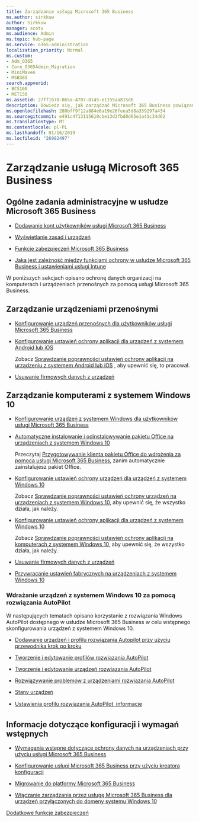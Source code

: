 ```yaml
---
title: Zarządzanie usługą Microsoft 365 Business
ms.author: sirkkuw
author: Sirkkuw
manager: scotv
ms.audience: Admin
ms.topic: hub-page
ms.service: o365-administration
localization_priority: Normal
ms.custom:
- Adm_O365
- Core_O365Admin_Migration
- MiniMaven
- MSB365
search.appverid:
- BCS160
- MET150
ms.assetid: 27ff1678-865a-4707-8145-e1155aa815d6
description: Dowiedz się, jak zarządzać Microsoft 365 Business powiązane zadania administracyjne, urządzeń przenośnych, 10szt systemu Windows i takie zadania.
ms.openlocfilehash: 280bff9f12a884e6a19e26feea5d8a339297a434
ms.sourcegitcommit: e491c4713115610cbe13d2fbd0d65e1a41c34d62
ms.translationtype: MT
ms.contentlocale: pl-PL
ms.lasthandoff: 01/16/2019
ms.locfileid: "26982497"
---
```

# <a name="manage-microsoft-365-business"></a>Zarządzanie usługą Microsoft 365 Business

## <a name="general-microsoft-365-business-admin-tasks"></a>Ogólne zadania administracyjne w usłudze Microsoft 365 Business

- [Dodawanie kont użytkowników usługi Microsoft 365 Business](add-users-m365b.md)
    
- [Wyświetlanie zasad i urządzeń](view-policies-and-devices.md)
    
- [Funkcje zabezpieczeń Microsoft 365 Business](security-features.md)
    
- [Jaka jest zależność między funkcjami ochrony w usłudze Microsoft 365 Business i ustawieniami usługi Intune](map-protection-features-to-intune-settings.md)
    
W poniższych sekcjach opisano ochronę danych organizacji na komputerach i urządzeniach przenośnych za pomocą usługi Microsoft 365 Business.
  
## <a name="manage-mobile-devices"></a>Zarządzanie urządzeniami przenośnymi

- [Konfigurowanie urządzeń przenośnych dla użytkowników usługi Microsoft 365 Business](set-up-mobile-devices.md)
    
- [Konfigurowanie ustawień ochrony aplikacji dla urządzeń z systemem Android lub iOS](app-protection-settings-for-android-and-ios.md)
    
    Zobacz [Sprawdzanie poprawności ustawień ochrony aplikacji na urządzeniu z systemem Android lub iOS](validate-settings-on-android-or-ios.md) , aby upewnić się, to pracował. 
    
- [Usuwanie firmowych danych z urządzeń](remove-company-data.md)
    
## <a name="manage-windows-10-pcs"></a>Zarządzanie komputerami z systemem Windows 10

- [Konfigurowanie urządzeń z systemem Windows dla użytkowników usługi Microsoft 365 Business](set-up-windows-devices.md)
    
- [Automatyczne instalowanie i odinstalowywanie pakietu Office na urządzeniach z systemem Windows 10](auto-install-or-uninstall-office.md)
    
    Przeczytaj [Przygotowywanie klienta pakietu Office do wdrożenia za pomocą usługi Microsoft 365 Business](prepare-for-office-client-deployment.md), zanim automatycznie zainstalujesz pakiet Office. 
    
- [Konfigurowanie ustawień ochrony urządzeń dla urządzeń z systemem Windows 10](protection-settings-for-windows-10-pcs.md)
    
    Zobacz [Sprawdzanie poprawności ustawień ochrony urządzeń na urządzeniach z systemem Windows 10](validate-settings-on-windows-10-pcs.md), aby upewnić się, że wszystko działa, jak należy. 
    
- [Konfigurowanie ustawień ochrony aplikacji dla urządzeń z systemem Windows 10](protection-settings-for-windows-10-devices.md)
    
    Zobacz [Sprawdzanie poprawności ustawień ochrony aplikacji na komputerach z systemem Windows 10](validate-protection-settings-on-windows-10-pcs.md), aby upewnić się, że wszystko działa, jak należy. 
    
- [Usuwanie firmowych danych z urządzeń](remove-company-data.md)
    
- [Przywracanie ustawień fabrycznych na urządzeniach z systemem Windows 10](reset-devices-to-factory-settings.md)
    
### <a name="use-autopilot-to-deploy-windows-10-devices"></a>Wdrażanie urządzeń z systemem Windows 10 za pomocą rozwiązania AutoPilot

W następujących tematach opisano korzystanie z rozwiązania Windows AutoPilot dostępnego w usłudze Microsoft 365 Business w celu wstępnego skonfigurowania urządzeń z systemem Windows 10.
  
- [Dodawanie urządzeń i profilu rozwiązania Autopilot przy użyciu przewodnika krok po kroku](add-autopilot-devices-and-profile.md)
    
- [Tworzenie i edytowanie profilów rozwiązania AutoPilot](create-and-edit-autopilot-profiles.md)
    
- [Tworzenie i edytowanie urządzeń rozwiązania AutoPilot](create-and-edit-autopilot-devices.md)
    
- [Rozwiązywanie problemów z urządzeniami rozwiązania AutoPilot](troubleshoot-autopilot-errors.md)
    
- [Stany urządzeń](device-states.md)
    
- [Ustawienia profilu rozwiązania AutoPilot  informacje](autopilot-profile-settings.md)
    
## <a name="set-up-and-pre-requisite-information"></a>Informacje dotyczące konfiguracji i wymagań wstępnych

- [Wymagania wstępne dotyczące ochrony danych na urządzeniach przy użyciu usługi Microsoft 365 Business](pre-requisites-for-data-protection.md)
    
- [Konfigurowanie usługi Microsoft 365 Business przy użyciu kreatora konfiguracji](set-up.md)
    
- [Migrowanie do platformy Microsoft 365 Business](migrate-to-microsoft-365-business.md)
    
- [Włączanie zarządzania przez usługę Microsoft 365 Business dla urządzeń przyłączonych do domeny systemu Windows 10](manage-windows-devices.md)
    
[Dodatkowe funkcje zabezpieczeń](security-features.md#additional-security-features)
    

  

